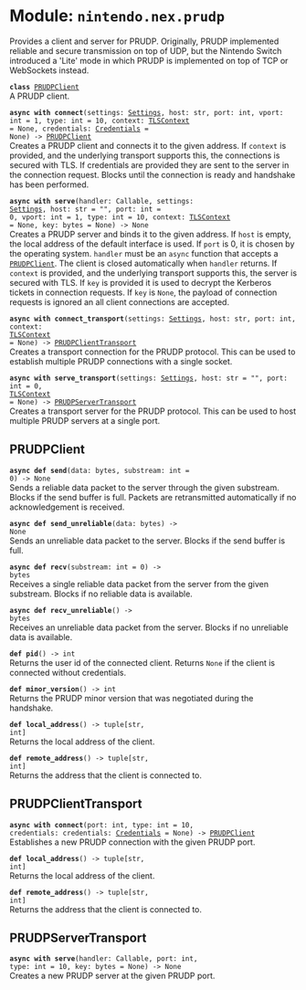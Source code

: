 
# Module: <code>nintendo.nex.prudp</code>

Provides a client and server for PRUDP. Originally, PRUDP implemented reliable and secure transmission on top of UDP, but the Nintendo Switch introduced a 'Lite' mode in which PRUDP is implemented on top of TCP or WebSockets instead.

<code>**class** [PRUDPClient](#prudpclient)</code><br>
<span class="docs">A PRUDP client.</span>

<code>**async with connect**(settings: [Settings](../settings#settings), host: str, port: int, vport: int = 1, type: int = 10, context: [TLSContext](https://anynet.readthedocs.io/en/latest/reference/tls/#tlscontext) = None, credentials: [Credentials](../kerberos#credentials) = None) -> [PRUDPClient](#prudpclient)</code><br>
<span class="docs">Creates a PRUDP client and connects it to the given address. If `context` is provided, and the underlying transport supports this, the connections is secured with TLS. If credentials are provided they are sent to the server in the connection request. Blocks until the connection is ready and handshake has been performed.</code>

<code>**async with serve**(handler: Callable, settings: [Settings](../settings#settings), host: str = "", port: int = 0, vport: int = 1, type: int = 10, context: [TLSContext](https://anynet.readthedocs.io/en/latest/reference/tls/#tlscontext) = None, key: bytes = None) -> None</code><br>
<span class="docs">Creates a PRUDP server and binds it to the given address. If `host` is empty, the local address of the default interface is used. If `port` is 0, it is chosen by the operating system. `handler` must be an `async` function that accepts a [`PRUDPClient`](#prudpclient). The client is closed automatically when `handler` returns. If `context` is provided, and the underlying transport supports this, the server is secured with TLS. If `key` is provided it is used to decrypt the Kerberos tickets in connection requests. If `key` is `None`, the payload of connection requests is ignored an all client connections are accepted.</span>

<code>**async with connect_transport**(settings: [Settings](../settings#settings), host: str, port: int, context: [TLSContext](https://anynet.readthedocs.io/en/latest/reference/tls/#tlscontext) = None) -> [PRUDPClientTransport](#prudpclienttransport)</code><br>
<span class="docs">Creates a transport connection for the PRUDP protocol. This can be used to establish multiple PRUDP connections with a single socket.</span>

<code>**async with serve_transport**(settings: [Settings](../settings#settings), host: str = "", port: int = 0, [TLSContext](https://anynet.readthedocs.io/en/latest/reference/tls/#tlscontext) = None) -> [PRUDPServerTransport](#prudpservertransport)</code><br>
<span class="docs">Creates a transport server for the PRUDP protocol. This can be used to host multiple PRUDP servers at a single port.</span>

## PRUDPClient
<code>**async def send**(data: bytes, substream: int = 0) -> None</code><br>
<span class="docs">Sends a reliable data packet to the server through the given substream. Blocks if the send buffer is full. Packets are retransmitted automatically if no acknowledgement is received.</span>

<code>**async def send_unreliable**(data: bytes) -> None</code><br>
<span class="docs">Sends an unreliable data packet to the server. Blocks if the send buffer is full.</span><br>

<code>**async def recv**(substream: int = 0) -> bytes</code><br>
<span class="docs">Receives a single reliable data packet from the server from the given substream. Blocks if no reliable data is available.</span>

<code>**async def recv_unreliable**() -> bytes</code><br>
<span class="docs">Receives an unreliable data packet from the server. Blocks if no unreliable data is available.</span>

<code>**def pid**() -> int</code><br>
<span class="docs">Returns the user id of the connected client. Returns `None` if the client is connected without credentials.</span>

<code>**def minor_version**() -> int</code><br>
<span class="docs">Returns the PRUDP minor version that was negotiated during the handshake.</span>

<code>**def local_address**() -> tuple[str, int]</code><br>
<span class="docs">Returns the local address of the client.</span>

<code>**def remote_address**() -> tuple[str, int]</code><br>
<span class="docs">Returns the address that the client is connected to.</span>

## PRUDPClientTransport
<code>**async with connect**(port: int, type: int = 10, credentials: credentials: [Credentials](../kerberos#credentials) = None) -> [PRUDPClient](#prudpclient)</code><br>
<span class="docs">Establishes a new PRUDP connection with the given PRUDP port.</span>

<code>**def local_address**() -> tuple[str, int]</code><br>
<span class="docs">Returns the local address of the client.</span>

<code>**def remote_address**() -> tuple[str, int]</code><br>
<span class="docs">Returns the address that the client is connected to.</span>

## PRUDPServerTransport
<code>**async with serve**(handler: Callable, port: int, type: int = 10, key: bytes = None) -> None</code><br>
<span class="docs">Creates a new PRUDP server at the given PRUDP port.</span>
